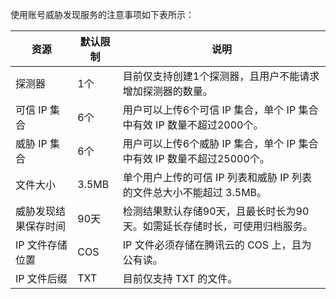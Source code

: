 使用账号威胁发现服务的注意事项如下表所示：


| 资源 | 默认限制 | 说明 |
|---------|---------|---------|
| 探测器 | 1个 | 目前仅支持创建1个探测器，且用户不能请求增加探测器的数量。 |
| 可信 IP 集合 | 6个 | 用户可以上传6个可信 IP 集合，单个 IP 集合中有效 IP 数量不超过2000个。 |
| 威胁 IP 集合 | 6个 | 用户可以上传6个威胁 IP 集合，单个 IP 集合中有效 IP 数量不超过25000个。 |
| 文件大小 | 3.5MB | 单个用户上传的可信 IP 列表和威胁 IP 列表的文件总大小不能超过 3.5MB。 |
| 威胁发现结果保存时间 | 90天 | 检测结果默认存储90天，且最长时长为90天。如需延长存储时长，可使用归档服务。|
| IP 文件存储位置 | COS | IP 文件必须存储在腾讯云的 COS 上，且为公有读。 |
| IP 文件后缀 | TXT | 目前仅支持 TXT 的文件。 |

